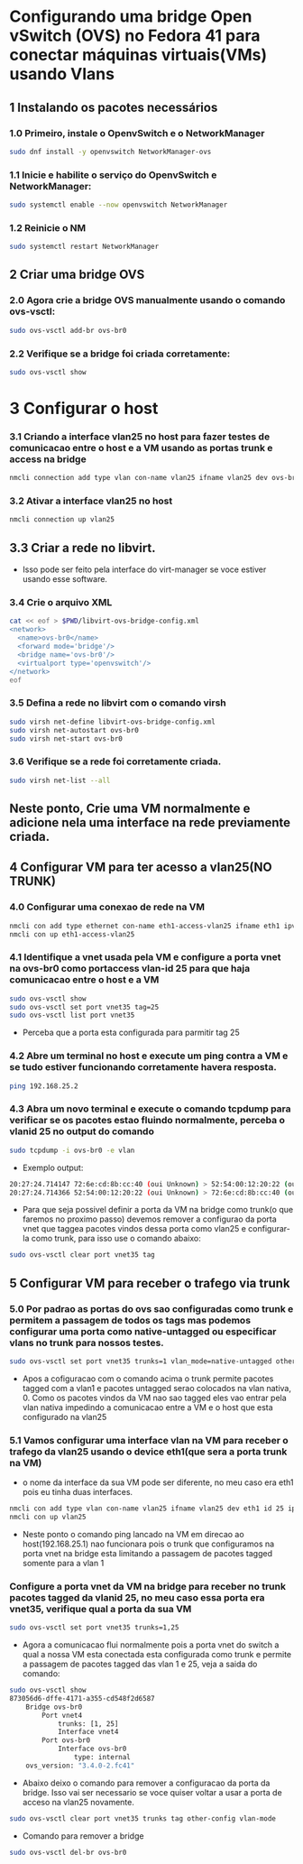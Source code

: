# Configurando uma bridge Open vSwitch (OVS) no Fedora 41 para conectar máquinas virtuais(VMs) usando Vlans

## 1 Instalando os pacotes necessários

### 1.0 Primeiro, instale o OpenvSwitch e o NetworkManager

```bash
sudo dnf install -y openvswitch NetworkManager-ovs
```

### 1.1 Inicie e habilite o serviço do OpenvSwitch e NetworkManager:

```bash
sudo systemctl enable --now openvswitch NetworkManager
```

### 1.2 Reinicie o NM

```bash
sudo systemctl restart NetworkManager
```

## 2 Criar uma bridge OVS

### 2.0 Agora crie a bridge OVS manualmente usando o comando ovs-vsctl:

```bash
sudo ovs-vsctl add-br ovs-br0
```

<!-- ### 2.1 Configure a porta da bridge como trunk, isso nos permitira criar interfaces no host em diferentes vlans usando essa porta
```bash
sudo ovs-vsctl set port ovs-br0 trunks=1-4094
``` -->

### 2.2 Verifique se a bridge foi criada corretamente:

```bash
sudo ovs-vsctl show
```

# 3 Configurar o host

### 3.1 Criando a interface vlan25 no host para fazer testes de comunicacao entre o host e a VM usando as portas trunk e access na bridge

```bash
nmcli connection add type vlan con-name vlan25 ifname vlan25 dev ovs-br0 id 25 ipv4.addresses 192.168.25.1/24 ipv4.method manual
```

### 3.2 Ativar a interface vlan25 no host

```bash
nmcli connection up vlan25
```

## 3.3 Criar a rede no libvirt.

* Isso pode ser feito pela interface do virt-manager se voce estiver usando esse software.

### 3.4 Crie o arquivo XML

```bash
cat << eof > $PWD/libvirt-ovs-bridge-config.xml
<network>
  <name>ovs-br0</name>
  <forward mode='bridge'/>
  <bridge name='ovs-br0'/>
  <virtualport type='openvswitch'/>
</network>
eof
```

### 3.5 Defina a rede no libvirt com o comando virsh

```bash
sudo virsh net-define libvirt-ovs-bridge-config.xml
sudo virsh net-autostart ovs-br0
sudo virsh net-start ovs-br0
```

### 3.6 Verifique se a rede foi corretamente criada.

```bash
sudo virsh net-list --all
```

## Neste ponto, Crie uma VM normalmente e adicione nela uma interface na rede previamente criada.

## 4 Configurar VM para ter acesso a vlan25(NO TRUNK)

### 4.0 Configurar uma conexao de rede na VM

```bash
nmcli con add type ethernet con-name eth1-access-vlan25 ifname eth1 ipv4.method manual ipv4.addresses 192.168.25.2/24
nmcli con up eth1-access-vlan25
```

### 4.1 Identifique a vnet usada pela VM e configure a porta vnet na ovs-br0 como portaccess vlan-id 25 para que haja comunicacao entre o host e a VM

```bash
sudo ovs-vsctl show
sudo ovs-vsctl set port vnet35 tag=25
sudo ovs-vsctl list port vnet35
```

* Perceba que a porta esta configurada para parmitir tag 25

### 4.2 Abre um terminal no host e execute um ping contra a VM e se tudo estiver funcionando corretamente havera resposta.
```bash
ping 192.168.25.2
```

### 4.3 Abra um novo terminal e execute o comando tcpdump para verificar se os pacotes estao fluindo normalmente, perceba o vlanid 25 no output do comando

```bash
sudo tcpdump -i ovs-br0 -e vlan
```

* Exemplo output:

```bash
20:27:24.714147 72:6e:cd:8b:cc:40 (oui Unknown) > 52:54:00:12:20:22 (oui Unknown), ethertype 802.1Q (0x8100), length 102: **vlan 25**, p 0, ethertype IPv4 (0x0800), ppacific-fedora > 192.168.25.2: ICMP echo request, id 65, seq 5, length 64
20:27:24.714366 52:54:00:12:20:22 (oui Unknown) > 72:6e:cd:8b:cc:40 (oui Unknown), ethertype 802.1Q (0x8100), length 102: **vlan 25**, p 0, ethertype IPv4 (0x0800), 192.168.25.2 > ppacific-fedora: ICMP echo reply, id 65, seq 5, length 64
```

* Para que seja possivel definir a porta da VM na bridge como trunk(o que faremos no proximo passo) devemos remover a configurao da porta vnet que taggea pacotes vindos dessa porta como vlan25 e configurar-la como trunk, para isso use o comando abaixo:

```bash
sudo ovs-vsctl clear port vnet35 tag
```

## 5 Configurar VM para receber o trafego via trunk

### 5.0 Por padrao as portas do ovs sao configuradas como trunk e permitem a passagem de todos os tags mas podemos configurar uma porta como native-untagged ou especificar vlans no trunk para nossos testes.

```bash
sudo ovs-vsctl set port vnet35 trunks=1 vlan_mode=native-untagged other-config:vlan=0
```

* Apos a cofiguracao com o comando acima o trunk permite pacotes tagged com a vlan1 e pacotes untagged serao colocados na vlan nativa, 0. Como os pacotes vindos da VM nao sao tagged eles vao entrar pela vlan nativa impedindo a comunicacao entre a VM e o host que esta configurado na vlan25

### 5.1 Vamos configurar uma interface vlan na VM para receber o trafego da vlan25 usando o device eth1(que sera a porta trunk na VM)

* o nome da interface da sua VM pode ser diferente, no meu caso era eth1 pois eu tinha duas interfaces.

```bash
nmcli con add type vlan con-name vlan25 ifname vlan25 dev eth1 id 25 ipv4.method manual ipv4.addresses 192.168.25.2/24
nmcli con up vlan25
```

* Neste ponto o comando ping lancado na VM em direcao ao host(192.168.25.1) nao funcionara pois o trunk que configuramos na porta vnet na bridge esta limitando a passagem de pacotes tagged somente para a vlan 1

### Configure a porta vnet da VM na bridge para receber no trunk pacotes tagged da vlanid 25, no meu caso essa porta era vnet35, verifique qual a porta da sua VM

```bash
sudo ovs-vsctl set port vnet35 trunks=1,25
```

* Agora a comunicacao flui normalmente pois a porta vnet do switch a qual a nossa VM esta conectada esta configurada como trunk e permite a passagem de pacotes tagged das vlan 1 e 25, veja a saida do comando:

```bash
sudo ovs-vsctl show 
873056d6-dffe-4171-a355-cd548f2d6587
    Bridge ovs-br0
        Port vnet4
            trunks: [1, 25]
            Interface vnet4
        Port ovs-br0
            Interface ovs-br0
                type: internal
    ovs_version: "3.4.0-2.fc41"
```

* Abaixo deixo o comando para remover a configuracao da porta da bridge. Isso vai ser necessario se voce quiser voltar a usar a porta de acceso na vlan25 novamente.

```bash
sudo ovs-vsctl clear port vnet35 trunks tag other-config vlan-mode
```

* Comando para remover a bridge

```bash
sudo ovs-vsctl del-br ovs-br0
```